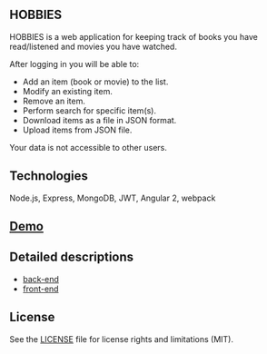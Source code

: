 ## HOBBIES

HOBBIES is a web application for keeping track of books you have read/listened and movies you have watched.

After logging in you will be able to:

* Add an item (book or movie) to the list.
* Modify an existing item.
* Remove an item.
* Perform search for specific item(s).
* Download items as a file in JSON format.
* Upload items from JSON file.

Your data is not accessible to other users.

## Technologies
Node.js, Express, MongoDB, JWT, Angular 2, webpack

## [Demo](https://ik-hobbies.herokuapp.com)

## Detailed descriptions
* [back-end](back-end/readme.md)
* [front-end](front-end/readme.md)

## License
See the [LICENSE](LICENSE.md) file for license rights and limitations (MIT).
